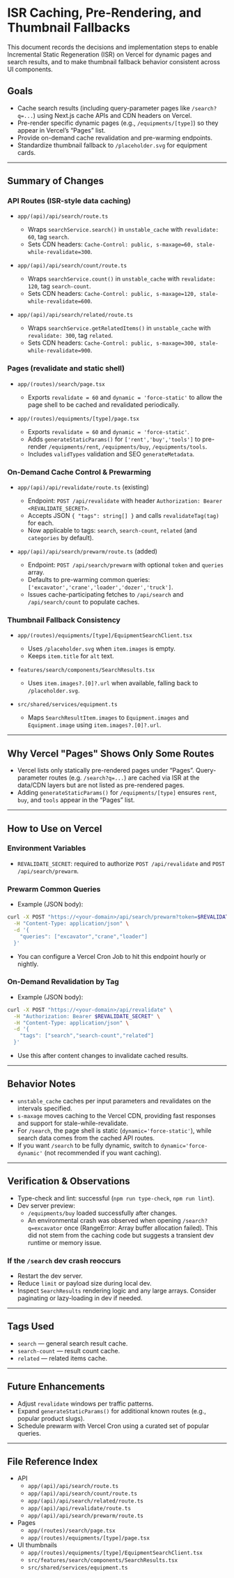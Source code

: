 # ISR Caching, Pre-Rendering, and Thumbnail Fallbacks

This document records the decisions and implementation steps to enable Incremental Static Regeneration (ISR) on Vercel for dynamic pages and search results, and to make thumbnail fallback behavior consistent across UI components.

## Goals

- Cache search results (including query-parameter pages like `/search?q=...`) using Next.js cache APIs and CDN headers on Vercel.
- Pre-render specific dynamic pages (e.g., `/equipments/[type]`) so they appear in Vercel’s “Pages” list.
- Provide on-demand cache revalidation and pre-warming endpoints.
- Standardize thumbnail fallback to `/placeholder.svg` for equipment cards.

---

## Summary of Changes

### API Routes (ISR-style data caching)

- `app/(api)/api/search/route.ts`
  - Wraps `searchService.search()` in `unstable_cache` with `revalidate: 60`, tag `search`.
  - Sets CDN headers: `Cache-Control: public, s-maxage=60, stale-while-revalidate=300`.

- `app/(api)/api/search/count/route.ts`
  - Wraps `searchService.count()` in `unstable_cache` with `revalidate: 120`, tag `search-count`.
  - Sets CDN headers: `Cache-Control: public, s-maxage=120, stale-while-revalidate=600`.

- `app/(api)/api/search/related/route.ts`
  - Wraps `searchService.getRelatedItems()` in `unstable_cache` with `revalidate: 300`, tag `related`.
  - Sets CDN headers: `Cache-Control: public, s-maxage=300, stale-while-revalidate=900`.

### Pages (revalidate and static shell)

- `app/(routes)/search/page.tsx`
  - Exports `revalidate = 60` and `dynamic = 'force-static'` to allow the page shell to be cached and revalidated periodically.

- `app/(routes)/equipments/[type]/page.tsx`
  - Exports `revalidate = 60` and `dynamic = 'force-static'`.
  - Adds `generateStaticParams()` for `['rent','buy','tools']` to pre-render `/equipments/rent`, `/equipments/buy`, `/equipments/tools`.
  - Includes `validTypes` validation and SEO `generateMetadata`.

### On-Demand Cache Control & Prewarming

- `app/(api)/api/revalidate/route.ts` (existing)
  - Endpoint: `POST /api/revalidate` with header `Authorization: Bearer <REVALIDATE_SECRET>`.
  - Accepts JSON `{ "tags": string[] }` and calls `revalidateTag(tag)` for each.
  - Now applicable to tags: `search`, `search-count`, `related` (and `categories` by default).

- `app/(api)/api/search/prewarm/route.ts` (added)
  - Endpoint: `POST /api/search/prewarm` with optional `token` and `queries` array.
  - Defaults to pre-warming common queries: `['excavator','crane','loader','dozer','truck']`.
  - Issues cache-participating fetches to `/api/search` and `/api/search/count` to populate caches.

### Thumbnail Fallback Consistency

- `app/(routes)/equipments/[type]/EquipmentSearchClient.tsx`
  - Uses `/placeholder.svg` when `item.images` is empty.
  - Keeps `item.title` for `alt` text.

- `features/search/components/SearchResults.tsx`
  - Uses `item.images?.[0]?.url` when available, falling back to `/placeholder.svg`.

- `src/shared/services/equipment.ts`
  - Maps `SearchResultItem.images` to `Equipment.images` and `Equipment.image` using `item.images?.[0]?.url`.

---

## Why Vercel "Pages" Shows Only Some Routes

- Vercel lists only statically pre-rendered pages under “Pages”. Query-parameter routes (e.g. `/search?q=...`) are cached via ISR at the data/CDN layers but are not listed as pre-rendered pages.
- Adding `generateStaticParams()` for `/equipments/[type]` ensures `rent`, `buy`, and `tools` appear in the “Pages” list.

---

## How to Use on Vercel

### Environment Variables

- `REVALIDATE_SECRET`: required to authorize `POST /api/revalidate` and `POST /api/search/prewarm`.

### Prewarm Common Queries

- Example (JSON body):

```bash
curl -X POST "https://<your-domain>/api/search/prewarm?token=$REVALIDATE_SECRET" \
  -H "Content-Type: application/json" \
  -d '{
    "queries": ["excavator","crane","loader"]
  }'
```

- You can configure a Vercel Cron Job to hit this endpoint hourly or nightly.

### On-Demand Revalidation by Tag

- Example (JSON body):

```bash
curl -X POST "https://<your-domain>/api/revalidate" \
  -H "Authorization: Bearer $REVALIDATE_SECRET" \
  -H "Content-Type: application/json" \
  -d '{
    "tags": ["search","search-count","related"]
  }'
```

- Use this after content changes to invalidate cached results.

---

## Behavior Notes

- `unstable_cache` caches per input parameters and revalidates on the intervals specified.
- `s-maxage` moves caching to the Vercel CDN, providing fast responses and support for stale-while-revalidate.
- For `/search`, the page shell is static (`dynamic='force-static'`), while search data comes from the cached API routes.
- If you want `/search` to be fully dynamic, switch to `dynamic='force-dynamic'` (not recommended if you want caching).

---

## Verification & Observations

- Type-check and lint: successful (`npm run type-check`, `npm run lint`).
- Dev server preview:
  - `/equipments/buy` loaded successfully after changes.
  - An environmental crash was observed when opening `/search?q=excavator` once (RangeError: Array buffer allocation failed). This did not stem from the caching code but suggests a transient dev runtime or memory issue.

### If the `/search` dev crash reoccurs

- Restart the dev server.
- Reduce `limit` or payload size during local dev.
- Inspect `SearchResults` rendering logic and any large arrays. Consider paginating or lazy-loading in dev if needed.

---

## Tags Used

- `search` — general search result cache.
- `search-count` — result count cache.
- `related` — related items cache.

---

## Future Enhancements

- Adjust `revalidate` windows per traffic patterns.
- Expand `generateStaticParams()` for additional known routes (e.g., popular product slugs).
- Schedule prewarm with Vercel Cron using a curated set of popular queries.

---

## File Reference Index

- API
  - `app/(api)/api/search/route.ts`
  - `app/(api)/api/search/count/route.ts`
  - `app/(api)/api/search/related/route.ts`
  - `app/(api)/api/revalidate/route.ts`
  - `app/(api)/api/search/prewarm/route.ts`
- Pages
  - `app/(routes)/search/page.tsx`
  - `app/(routes)/equipments/[type]/page.tsx`
- UI thumbnails
  - `app/(routes)/equipments/[type]/EquipmentSearchClient.tsx`
  - `src/features/search/components/SearchResults.tsx`
  - `src/shared/services/equipment.ts`
